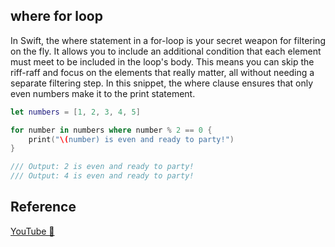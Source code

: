 ## where for loop

In Swift, the where statement in a for-loop is your secret weapon for filtering on the fly. It allows you to include an additional condition that each element must meet to be included in the loop's body. This means you can skip the riff-raff and focus on the elements that really matter, all without needing a separate filtering step. In this snippet, the where clause ensures that only even numbers make it to the print statement.

```swift
let numbers = [1, 2, 3, 4, 5]

for number in numbers where number % 2 == 0 {
    print("\(number) is even and ready to party!")
}

/// Output: 2 is even and ready to party!
/// Output: 4 is even and ready to party!
```

## Reference

[YouTube 👀](https://youtube.com/shorts/PNPqUnhc3xQ?feature=share)